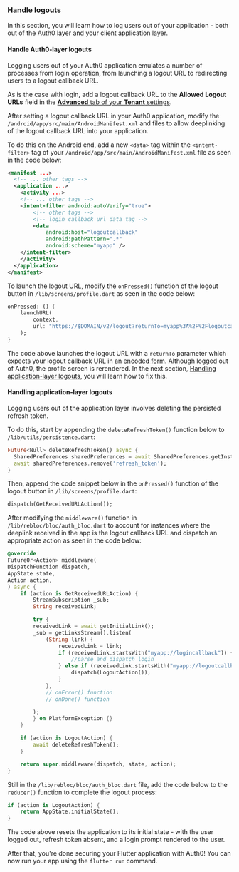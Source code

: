 ### Handle logouts

In this section, you will learn how to log users out of your application - both out of the Auth0 layer and your client application layer.

#### Handle Auth0-layer logouts

Logging users out of your Auth0 application emulates a number of processes from login operation, from launching a logout URL to redirecting users to a logout callback URL. 

As is the case with login, add a logout callback URL to the **Allowed Logout URLs** field in the [**Advanced** tab of your **Tenant** settings](https://manage.auth0.com/#/tenant/advanced).

After setting a logout callback URL in your Auth0 application, modify the `/android/app/src/main/AndroidManifest.xml` and <!--For iOS, `/plist`--> files to allow deeplinking of the logout callback URL into your application.

To do this on the Android end, add a new `<data>` tag within the `<intent-filter>` tag of your `/android/app/src/main/AndroidManifest.xml` file as seen in the code below:

```xml
<manifest ...>
  <!-- ... other tags -->
  <application ...> 
    <activity ...>
    <!-- ... other tags -->
    <intent-filter android:autoVerify="true">
        <!-- other tags -->
        <!-- login callback url data tag -->
        <data
            android:host="logoutcallback"
            android:pathPattern=".*"
            android:scheme="myapp" /> 
    </intent-filter>
    </activity>
  </application>
</manifest>
```

<!-- Then, add the following .... on the iOS end. (not tested yet. Leave empty for now) -->

To launch the logout URL, modify the `onPressed()` function of the logout button in `/lib/screens/profile.dart` as seen in the code below:

```dart
onPressed: () {
    launchURL(
        context,
        url: "https://$DOMAIN/v2/logout?returnTo=myapp%3A%2F%2Flogoutcallback",
    );
}
```

The code above launches the logout URL with a `returnTo` parameter which expects your logout callback URL in an [encoded form](https://www.urlencoder.org/). Although logged out of Auth0, the profile screen is rerendered. In the next section, [Handling application-layer logouts](), you will learn how to fix this.

#### Handling application-layer logouts

Logging users out of the application layer involves deleting the persisted refresh token.

To do this, start by appending the `deleteRefreshToken()` function below to `/lib/utils/persistence.dart`:

```dart
Future<Null> deleteRefreshToken() async {
  SharedPreferences sharedPreferences = await SharedPreferences.getInstance();
  await sharedPreferences.remove('refresh_token');
}
```

Then, append the code snippet below in the `onPressed()` function of the logout button in `/lib/screens/profile.dart`:

```dart
dispatch(GetReceivedURLAction());
```

After modifying the `middleware()` function in `/lib/rebloc/bloc/auth_bloc.dart` to account for instances where the deeplink received in the app is the logout callback URL and dispatch an appropriate action as seen in the code below:

```dart
@override
FutureOr<Action> middleware(
DispatchFunction dispatch, 
AppState state,
Action action,
) async {
    if (action is GetReceivedURLAction) {
        StreamSubscription _sub;
        String receivedLink;

        try {
        receivedLink = await getInitialLink();
        _sub = getLinksStream().listen(
            (String link) {
                receivedLink = link;
                if (receivedLink.startsWith("myapp://logincallback")) {
                    //parse and dispatch login
                } else if (receivedLink.startsWith("myapp://logoutcallback")) {
                    dispatch(LogoutAction());
                }
            },
            // onError() function
            // onDone() function

        );
        } on PlatformException {}
    }

    if (action is LogoutAction) {
        await deleteRefreshToken();
    }

    return super.middleware(dispatch, state, action);
}
```

Still in the `/lib/rebloc/bloc/auth_bloc.dart` file, add the code below to the `reducer()` function to complete the logout process:

```dart
if (action is LogoutAction) {
    return AppState.initialState();
}
```

The code above resets the application to its initial state - with the user logged out, refresh token absent, and a login prompt rendered to the user.

After that, you're done securing your Flutter application with Auth0! You can now run your app using the `flutter run` command.







